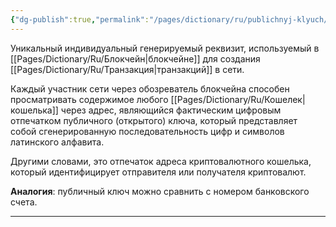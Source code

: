 ```yaml
---
{"dg-publish":true,"permalink":"/pages/dictionary/ru/publichnyj-klyuch/"}
---
```



Уникальный индивидуальный генерируемый реквизит, используемый в [[Pages/Dictionary/Ru/Блокчейн\|блокчейне]] для создания [[Pages/Dictionary/Ru/Транзакция\|транзакций]] в сети.

Каждый участник сети через обозреватель блокчейна способен просматривать содержимое любого [[Pages/Dictionary/Ru/Кошелек\|кошелька]] через адрес, являющийся фактическим цифровым отпечатком публичного (открытого) ключа, который представляет собой сгенерированную последовательность цифр и символов латинского алфавита.

Другими словами, это отпечаток адреса криптовалютного кошелька, который идентифицирует отправителя или получателя криптовалют.

**Аналогия**: публичный ключ можно сравнить с номером банковского счета.

---
